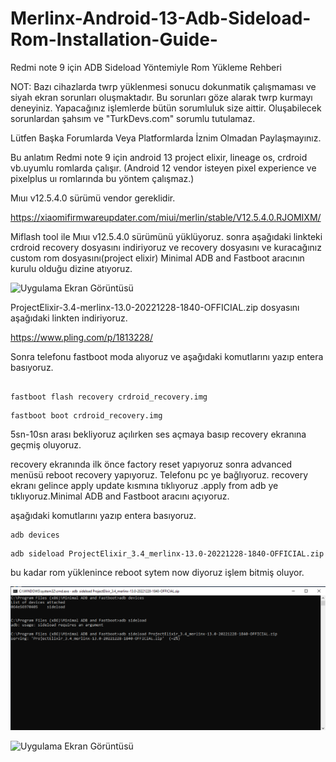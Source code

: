 # Merlinx-Android-13-Adb-Sideload-Rom-Installation-Guide-

Redmi note 9 için ADB Sideload Yöntemiyle Rom Yükleme Rehberi

NOT: Bazı cihazlarda twrp yüklenmesi sonucu dokunmatik çalışmaması ve siyah ekran sorunları oluşmaktadır. Bu sorunları göze alarak twrp kurmayı deneyiniz.
Yapacağınız işlemlerde bütün sorumluluk size aittir. Oluşabilecek sorunlardan şahsım ve "TurkDevs.com" sorumlu tutulamaz.


Lütfen Başka Forumlarda Veya Platformlarda İznim Olmadan Paylaşmayınız.

Bu anlatım Redmi note 9 için android 13 project elixir, lineage os, crdroid vb.uyumlu romlarda çalışır.
(Android 12 vendor isteyen pixel experience ve pixelplus uı romlarında bu yöntem çalışmaz.)

Mıuı v12.5.4.0 sürümü vendor gereklidir.

https://xiaomifirmwareupdater.com/miui/merlin/stable/V12.5.4.0.RJOMIXM/

Miflash tool ile Mıuı v12.5.4.0 sürümünü yüklüyoruz. sonra aşağıdaki linkteki crdroid recovery dosyasını indiriyoruz ve recovery dosyasını ve kuracağınız custom rom dosyasını(project elixir) Minimal ADB and Fastboot aracının kurulu olduğu dizine atıyoruz.

![Uygulama Ekran Görüntüsü](https://i.hizliresim.com/efatzgd.PNG)

ProjectElixir-3.4-merlinx-13.0-20221228-1840-OFFICIAL.zip dosyasını aşağıdaki linkten indiriyoruz.

https://www.pling.com/p/1813228/


Sonra telefonu fastboot moda alıyoruz ve aşağıdaki komutlarını yazıp entera basıyoruz.


```

fastboot flash recovery crdroid_recovery.img

```

```
fastboot boot crdroid_recovery.img

```
5sn-10sn arası bekliyoruz açılırken ses açmaya basıp recovery ekranına geçmiş oluyoruz.

recovery ekranında ilk önce factory reset yapıyoruz sonra advanced menüsü reboot recovery yapıyoruz. Telefonu pc ye bağlıyoruz.
recovery ekranı gelince apply update kısmına tıklıyoruz .apply from adb ye tıklıyoruz.Minimal ADB and Fastboot aracını açıyoruz.

aşağıdaki komutlarını yazıp entera basıyoruz.



```
adb devices
```

```
adb sideload ProjectElixir_3.4_merlinx-13.0-20221228-1840-OFFICIAL.zip
```

bu kadar rom yüklenince reboot sytem now diyoruz işlem bitmiş oluyor.

![Uygulama Ekran Görüntüsü](https://github.com/onur5488/Merlinx-Android-13-Adb-Sideload-Rom-Installation-Guide-/blob/main/adb.PNG)

![Uygulama Ekran Görüntüsü](https://i.hizliresim.com/7pkq24u.png)

